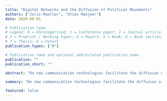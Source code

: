 ```yaml
---
title: "Digital Networks and the Diffusion of Political Movements"
authors: ["Joris Mueller", "Utsav Manjeer"] 
date: 2020-09-01

# Publication type.
# Legend: 0 = Uncategorized; 1 = Conference paper; 2 = Journal article;
# 3 = Preprint / Working Paper; 4 = Report; 5 = Book; 6 = Book section;
# 7 = Thesis; 8 = Patent
publication_types: ["0"]

# Publication name and optional abbreviated publication name.
publication: ""
publication_short: ""

abstract: "Do new communication technologies facilitate the diffusion of political movements? We study 3G mobile internet in Africa to find out how."

summary: "Do new communication technologies facilitate the diffusion of political movements? We study 3G mobile internet in Africa to find out how."

featured: false
---
```

